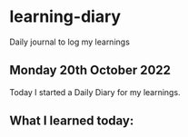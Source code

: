 # learning-diary
Daily journal to log my learnings


## Monday 20th October 2022

Today I started a Daily Diary for my learnings.

What I learned today:
-
